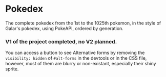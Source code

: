 # Pokedex

The complete pokedex from the 1st to the 1025th pokemon, in the style of Galar's pokedex, using PokeAPI, ordered by generation.

### V1 of the project completed, no V2 planned.

You can access a button to see Alternative forms by removing the `visibility: hidden` of `#alt-forms` in the devtools or in the CSS file, however, most of them are blurry or non-existant, especially their shiny sprite.
